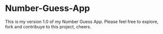 # Number-Guess-App

This is my version 1.0 of my Number Guess App. Please feel free to explore, fork and contribuye to this project, cheers.
